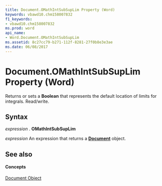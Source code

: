 ```yaml
---
title: Document.OMathIntSubSupLim Property (Word)
keywords: vbawd10.chm158007832
f1_keywords:
- vbawd10.chm158007832
ms.prod: word
api_name:
- Word.Document.OMathIntSubSupLim
ms.assetid: 8c27cc79-b271-112f-8281-27f0b8e3e3ae
ms.date: 06/08/2017
---
```



# Document.OMathIntSubSupLim Property (Word)

Returns or sets a  **Boolean** that represents the default location of limits for integrals. Read/write.


## Syntax

 _expression_ . **OMathIntSubSupLim**

 _expression_ An expression that returns a **[Document](document-object-word.md)** object.


## See also


#### Concepts


[Document Object](document-object-word.md)

